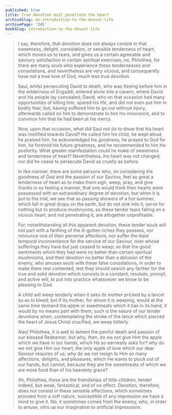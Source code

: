 ```yaml
---
published: true
title: True devotion must penetrate the heart
archiveSlug: an-introduction-to-the-devout-life
archivePage: '245'
bookSlug: introduction-to-the-devout-life
---
```


> I say, therefore, that devotion does not always consist in that sweetness, delight, consolation, or sensible tenderness of heart, which moves us to tears, and gives us a certain agreeable and savoury satisfaction in certain spiritual exercises; no, Philothea, for there are many souls who experience these tendernesses and consolations, and nevertheless are very vicious, and consequently have not a true love of God, much less true devotion.
>
> Saul, whilst persecuting David to death, who was fleeing before him in the wilderness of Engaddi, entered alone into a cavern, where David and his people lay concealed; David, who on that occasion had many opportunities of killing him, spared his life, and did not even put him in bodily fear; but, having suffered him to go out without injury, afterwards called on him to demonstrate to him his innocence, and to convince him that he had been at his mercy.
>
> Now, upon that occasion, what did Saul not do to show that his heart was mollified towards David? He called him his child, he wept aloud, he praised him, he acknowledged his goodness, he prayed to God for him, he foretold his future greatness, and he recommended to him his posterity. What greater manifestation could he make of sweetness and tenderness of heart? Nevertheless, his heart was not changed, nor did he cease to persecute David as cruelly as before.
>
> In like manner, there are some persons who, on considering the goodness of God and the passion of our Saviour, feel so great a tenderness of heart as to make them sigh, weep, pray, and give thanks in so feeling a manner, that one would think their hearts were possessed with an extraordinary degree of devotion; but when it is put to the trial, we see that as passing showers of a hot summer, which fall in great drops on the earth, but do not sink into it, serve for nothing but to produce mushrooms; so these tender tears falling on a vicious heart, and not penetrating it, are altogether unprofitable.
>
> For, notwithstanding all this apparent devotion, these tender souls will not part with a farthing of the ill-gotten riches they possess, nor renounce one of their perverse affections, nor suffer the least temporal inconvenience for the service of our Saviour, over whose sufferings they have but just ceased to weep; so that the good sentiments which they had were no better than certain spiritual mushrooms, and their devotion no better than a delusion of the enemy, who amuses souls with these false consolations, in order to make them rest contented, lest they should search any farther for the true and solid devotion which consists in a constant, resolute, prompt, and active will, to put into practice whatsoever we know to be pleasing to God.
>
> A child will weep tenderly when it sees its mother pricked by a lancet so as to bleed; but if its mother, for whom it is weeping, would at the same time demand the apple or sweetmeats which it has in its hand, it would by no means part with them; such is the nature of our tender devotions when, contemplating the stroke of the lance which pierced the heart of Jesus Christ crucified, we weep bitterly.
>
> Alas! Philothea, it is well to lament the painful death and passion of our blessed Redeemer; but why, then, do we not give Him the apple which we have in our hands, which He so earnestly asks for? why do we not give Him our heart, the only apple of love which our dear Saviour requires of us; why do we not resign to Him so many affections, delights, and pleasures, which He wants to pluck out of our hands, but cannot, because they are the sweetmeats of which we are more fond than of his heavenly grace?
>
> Ah, Philothea, these are the friendships of little children, tender indeed, but weak, fantastical, and of no effect. Devotion, therefore, does not consist in these sensible affections, which sometimes proceed from a soft nature, susceptible of any impression we have a mind to give it. No; it sometimes comes from the enemy, who, in order to amuse, stirs up our imagination to artificial impressions.
